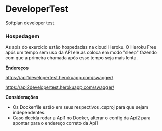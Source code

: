 # DeveloperTest
Softplan developer test

### Hospedagem
As apis do exercicio estão hospedadas na cloud Heroku. O Heroku Free após um tempo sem uso da API ele as coloca em modo "sleep" fazendo com que a primeira chamada após esse tempo seja mais lenta.


**Endereços**

https://api1developertest.herokuapp.com/swagger/

https://api2developertest.herokuapp.com/swagger/


**Considerações**

 - Os Dockerfile estão em seus respectivos .csproj para que sejam independentes.
 - Caso decida rodar a Api1 no Docker, alterar o config da Api2 para apontar para o endereço correto da Api1